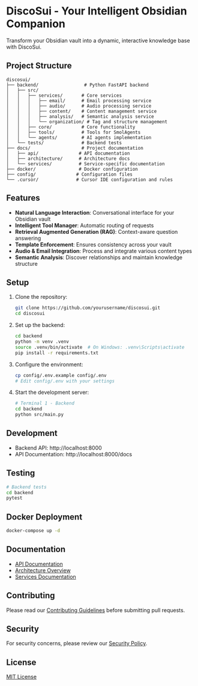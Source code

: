 # DiscoSui - Your Intelligent Obsidian Companion

Transform your Obsidian vault into a dynamic, interactive knowledge base with DiscoSui.

## Project Structure

```
discosui/
├── backend/                 # Python FastAPI backend
│   ├── src/
│   │   ├── services/       # Core services
│   │   │   ├── email/      # Email processing service
│   │   │   ├── audio/      # Audio processing service
│   │   │   ├── content/    # Content management service
│   │   │   ├── analysis/   # Semantic analysis service
│   │   │   └── organization/ # Tag and structure management
│   │   ├── core/           # Core functionality
│   │   ├── tools/          # Tools for SmolAgents
│   │   └── agents/         # AI agents implementation
│   └── tests/              # Backend tests
├── docs/                   # Project documentation
│   ├── api/               # API documentation
│   ├── architecture/      # Architecture docs
│   └── services/          # Service-specific documentation
├── docker/                # Docker configuration
├── config/               # Configuration files
└── .cursor/              # Cursor IDE configuration and rules
```

## Features

- **Natural Language Interaction**: Conversational interface for your Obsidian vault
- **Intelligent Tool Manager**: Automatic routing of requests
- **Retrieval Augmented Generation (RAG)**: Context-aware question answering
- **Template Enforcement**: Ensures consistency across your vault
- **Audio & Email Integration**: Process and integrate various content types
- **Semantic Analysis**: Discover relationships and maintain knowledge structure

## Setup

1. Clone the repository:
   ```bash
   git clone https://github.com/yourusername/discosui.git
   cd discosui
   ```

2. Set up the backend:
   ```bash
   cd backend
   python -m venv .venv
   source .venv/bin/activate  # On Windows: .venv\Scripts\activate
   pip install -r requirements.txt
   ```

3. Configure the environment:
   ```bash
   cp config/.env.example config/.env
   # Edit config/.env with your settings
   ```

4. Start the development server:
   ```bash
   # Terminal 1 - Backend
   cd backend
   python src/main.py
   ```

## Development

- Backend API: http://localhost:8000
- API Documentation: http://localhost:8000/docs

## Testing

```bash
# Backend tests
cd backend
pytest
```

## Docker Deployment

```bash
docker-compose up -d
```

## Documentation

- [API Documentation](docs/api/README.md)
- [Architecture Overview](docs/architecture/overview.md)
- [Services Documentation](docs/services/README.md)

## Contributing

Please read our [Contributing Guidelines](CONTRIBUTING.md) before submitting pull requests.

## Security

For security concerns, please review our [Security Policy](SECURITY.md).

## License

[MIT License](LICENSE)
